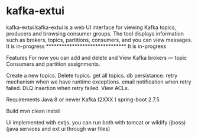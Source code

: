 # kafka-extui
kafka-extui
kafka-extui is a web UI interface for viewing Kafka topics, producers and browsing consumer groups. The tool displays information such as brokers, topics, partitions, consumers, and you can view messages. It is in-progress ******************************* It is in-progress

Features For now you can add and delete and View Kafka brokers — topic Consumers and partition assignments.

Create a new topics. Delete topics. get all topics. db persistance. retry mechanism when we have runtime exceptions. email notification when retry failed. DLQ insertion when retry failed. View ACLs.

Requirements Java 8 or newer Kafka (2XXX ) spring-boot 2.7.5

Build mvn clean install

Ui implemented with extjs. you can run both with tomcat or wildify (jboss) (java services and ext ui through war files)
